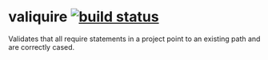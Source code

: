 # valiquire [![build status](https://secure.travis-ci.org/thlorenz/valiquire.png)](http://travis-ci.org/thlorenz/valiquire)

Validates that all require statements in a project point to an existing path and are correctly cased.
